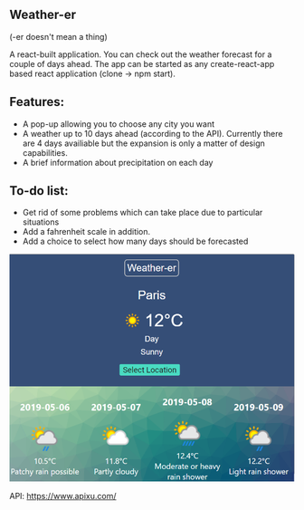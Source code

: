 ## Weather-er
(-er doesn't mean a thing)

A react-built application. You can check out the weather forecast for a couple of days ahead. The app can be started as any create-react-app based react application (clone -> npm start).

## Features:
- A pop-up allowing you to choose any city you want
- A weather up to 10 days ahead (according to the API). Currently there are 4 days availiable but the expansion is only a matter of design capabilities.
- A brief information about precipitation on each day

## To-do list:
 - Get rid of some problems which can take place due to particular situations
 - Add a fahrenheit scale in addition.
 - Add a choice to select how many days should be forecasted

<img src='./screenshot.png' />

API: https://www.apixu.com/
